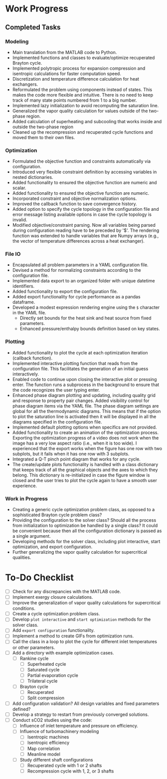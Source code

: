 # Work Progress

## Completed Tasks

### Modeling
- Main translation from the MATLAB code to Python.
- Implemented functions and classes to evaluate/optimize recuperated Brayton cycle.
- Implemented polytropic process for expansion compression and isentropic calculations for faster computation speed.
- Discretization and temperature difference calculation for heat exchangers.
- Reformulated the problem using components instead of states. This makes the code more flexible and intuitive. There is no need to keep track of many state points numbered from 1 to a big number.
- Implemented lazy initialization to avoid recomputing the saturation line.
- Generalized the vapor quality calculation for values outside of the two-phase region.
- Added calculation of superheating and subcooling that works inside and outside the two-phase region
- Cleaned up the recompression and recuperated cycle functions and moved them to their own files.


### Optimization
- Formulated the objective function and constraints automatically via configuration.
- Introduced very flexible constraint definition by accessing variables in nested dictionaries.
- Added functionality to ensured the objective function are numeric and scalar.
- Added functionality to ensured the objective function are numeric.
- Incorporated constraint and objective normalization options.
- Improved the callback function to save convergence history.
- Added option to specify the cycle topology in the configuration file and error message listing available options in case the cycle topology is invalid.
- Modified objective/constraint parsing. Now all variables being parsed during configuration reading have to be preceded by '$'. The rendering function was extended to handle variables that are Numpy arrays (e.g., the vector of temperature differences across a heat exchanger).
 
### File IO
- Encapsulated all problem parameters in a YAML configuration file.
- Devised a method for normalizing constraints according to the configuration file.
- Implemented data export to an organized folder with unique datetime identifiers.
- Added functionality to export the configuration file.
- Added export functionality for cycle performance as a pandas dataframe.
- Developed a modest expression rendering engine using the `$` character in the YAML file.
  - Directly set bounds for the heat sink and heat source from fixed parameters.
  - Enhanced pressure/enthalpy bounds definition based on key states.


### Plotting
- Added functionality to plot the cycle at each optimization iteration (callback function).
- Implemented interactive plotting function that reads from the configuration file. This facilitates the generation of an initial guess interactively.
- Enabled code to continue upon closing the interactive plot or pressing enter. The function runs a subprocess in the background to ensure that the code recognizes the user typing enter.
- Enhanced phase diagram plotting and updating, including quality grid and response to property pair changes. Added visibility control for phase diagram items via the YAML file. The phase diagram settings are global for all the thermodynamic diagrams. This means that if the option to plot the saturation line is activated then it will be displayed in all the diagrams specified in the configuration file.
- Implemented default plotting options when specifics are not provided.
- Added functionality to create an animation of the optimization process. Exporting the optimization progress of a video does not work when the image has a very low aspect ratio (i.e., when it is too wide). I experienced that the export works when the figure has one row with two subplots, but it fails when it has one row with 3 subplots.
- Integrated a Q-T pinch point diagram that works for any cycle.
- The create/update plots functionality is handled with a class dictionary that keeps track of all the graphical objects and the axes to which they belong. This dictionary is re-initialized in case the figure window is closed and the user tries to plot the cycle again to have a smooth user experience.


### Work in Progress
- Creating a generic cycle optimization problem class, as opposed to a sophisticated Brayton cycle problem class?
- Providing the configuration to the solver class? Should all the process from initialization to optimization be handled by a single class? It could be convenient because then all the configuration dictionary is passed as a single argument.
- Developing methods for the solver class, including plot interactive, start optimization, and export configuration.
- Further generalizing the vapor quality calculation for supercritical qualities.


# To-Do Checklist
- [ ] Check for any discrepancies with the MATLAB code.
- [ ] Implement exergy closure calculations.
- [ ] Improve the generalization of vapor quality calculations for supercritical conditions.
- [ ] Create a cycle optimization problem class.
- [ ] Develop `plot interactive` and `start optimization` methods for the solver class.
- [ ] Add `export configuration` functionality.
- [ ] Implement a method to create GIFs from optimization runs.
- [ ] Call the class in a loop to plot the cycle for different inlet temperatures or other parameters.
- [ ] Add a directory with example optimization cases.
  - [ ] Rankine cycle
    - [ ] Superheated cycle
    - [ ] Saturated cycle
    - [ ] Partial evaporation cycle
    - [ ] Trilateral cycle
  - [ ] Brayton cycle
    - [ ] Recuperated
    - [ ] Split compression
- [ ] Add configuration validation? All design variables and fixed parameters defined?
- [ ] Develop a strategy to restart from previously converged solutions.
- [ ] Conduct sCO2 studies using the code:
  - [ ] Influence of inlet temperature and pressure on efficiency.
  - [ ] Influence of turbomachinery modeling
    - [ ] Isentropic machines
    - [ ] Isentropic efficiency
    - [ ] Map correlation
    - [ ] Meanline model
  - [ ] Study different shaft configurations
    - [ ] Recuperated cycle with 1 or 2 shafts
    - [ ] Recompression cycle with 1, 2, or 3 shafts
